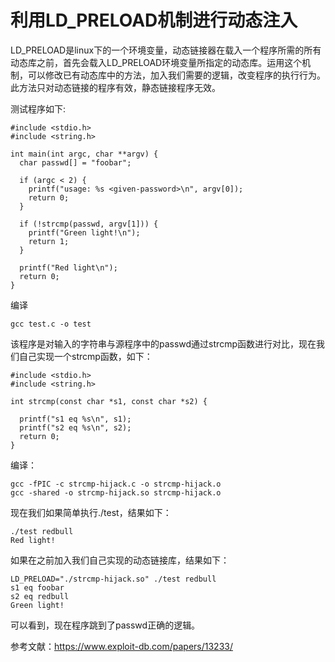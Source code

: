 # 利用LD_PRELOAD机制进行动态注入
LD_PRELOAD是linux下的一个环境变量，动态链接器在载入一个程序所需的所有动态库之前，首先会载入LD_PRELOAD环境变量所指定的动态库。运用这个机制，可以修改已有动态库中的方法，加入我们需要的逻辑，改变程序的执行行为。此方法只对动态链接的程序有效，静态链接程序无效。

测试程序如下:
```
#include <stdio.h>
#include <string.h>

int main(int argc, char **argv) {
  char passwd[] = "foobar";

  if (argc < 2) {
    printf("usage: %s <given-password>\n", argv[0]);
    return 0;
  }

  if (!strcmp(passwd, argv[1])) {
    printf("Green light!\n");
    return 1;
  }

  printf("Red light\n");
  return 0;
}
```
编译
```
gcc test.c -o test
```
该程序是对输入的字符串与源程序中的passwd通过strcmp函数进行对比，现在我们自己实现一个strcmp函数，如下：
```
#include <stdio.h>
#include <string.h>

int strcmp(const char *s1, const char *s2) {

  printf("s1 eq %s\n", s1);
  printf("s2 eq %s\n", s2);
  return 0;
}
```
编译：
```
gcc -fPIC -c strcmp-hijack.c -o strcmp-hijack.o
gcc -shared -o strcmp-hijack.so strcmp-hijack.o
```
现在我们如果简单执行./test，结果如下：
```
./test redbull
Red light!
```
如果在之前加入我们自己实现的动态链接库，结果如下：
```
LD_PRELOAD="./strcmp-hijack.so" ./test redbull
s1 eq foobar
s2 eq redbull
Green light!
```
可以看到，现在程序跳到了passwd正确的逻辑。

参考文献：https://www.exploit-db.com/papers/13233/
